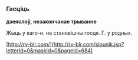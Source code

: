 ### Гасціць
**дзеяслоў, незакончанае трыванне**

Жыць у каго-н. на становішчы госця. Г. у родных.

<a rel="author">[http://rv-blr.com/](http://rv-blr.com/slounik.jsp?letterId=0&maskId=0&pageId=684)</a>
